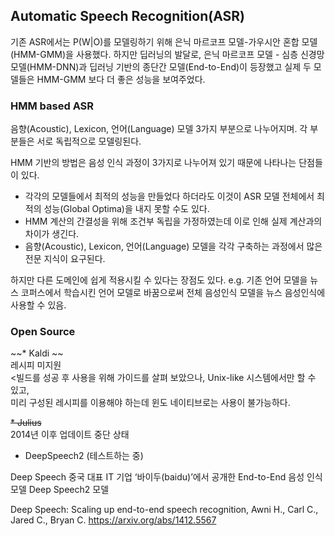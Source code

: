 ## Automatic Speech Recognition(ASR)

기존 ASR에서는 P(W|O)를 모델링하기 위해 은닉 마르코프 모델-가우시안 혼합 모델(HMM-GMM)을 사용했다. 
하지만 딥러닝의 발달로, 은닉 마르코프 모델 - 심층 신경망 모델(HMM-DNN)과 딥러닝 기반의 종단간 모델(End-to-End)이 등장했고 
실제 두 모델들은 HMM-GMM 보다 더 좋은 성능을 보여주었다.

### HMM based ASR
음향(Acoustic), Lexicon, 언어(Language) 모델 3가지 부분으로 나누어지며. 각 부분들은 서로 독립적으로 모델링된다.


HMM 기반의 방법은 음성 인식 과정이 3가지로 나누어져 있기 때문에 나타나는 단점들이 있다. 
* 각각의 모델들에서 최적의 성능을 만들었다 하더라도 이것이 ASR 모델 전체에서 최적의 성능(Global Optima)을 내지 못할 수도 있다.
* HMM 계산의 간결성을 위해 조건부 독립을 가정하였는데 이로 인해 실제 계산과의 차이가 생긴다.
* 음향(Acoustic), Lexicon, 언어(Language) 모델을 각각 구축하는 과정에서 많은 전문 지식이 요구된다.

하지만 다른 도메인에 쉽게 적용시킬 수 있다는 장점도 있다. 
e.g. 기존 언어 모델을 뉴스 코퍼스에서 학습시킨 언어 모델로 바꿈으로써 전체 음성인식 모델을 뉴스 음성인식에 사용할 수 있음.


### Open Source
~~* Kaldi ~~<br>
레시피 미지원<br>
<빌드를 성공 후 사용을 위해 가이드를 살펴 보았으나, Unix-like 시스템에서만 할 수 있고,<br>
미리 구성된 레시피를 이용해야 하는데 윈도 네이티브로는 사용이 불가능하다.

~~* Julius~~<br>
2014년 이후 업데이트 중단 상태

* DeepSpeech2  (테스트하는 중)






Deep Speech
중국 대표 IT 기업 ‘바이두(baidu)’에서 공개한 End-to-End 음성 인식 모델 Deep Speech2 모델


Deep Speech: Scaling up end-to-end speech recognition, Awni H., Carl C., Jared C., Bryan C.
https://arxiv.org/abs/1412.5567
